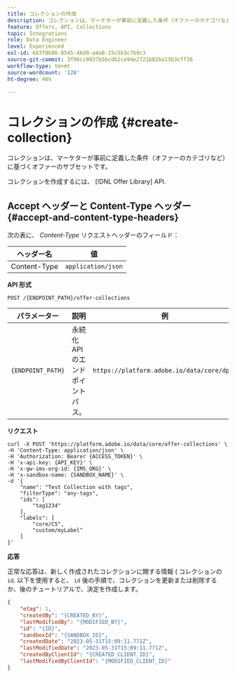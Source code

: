 ```yaml
---
title: コレクションの作成
description: コレクションは、マーケターが事前に定義した条件（オファーのカテゴリなど）に基づくオファーのサブセットです。
feature: Offers, API, Collections
topic: Integrations
role: Data Engineer
level: Experienced
exl-id: 683f8b86-8545-46d0-a4a8-25c5b3c7b9c3
source-git-commit: 3f96cc0037b5bcdb2ce94e2721b02ba13b3cff36
workflow-type: tm+mt
source-wordcount: '128'
ht-degree: 46%

---
```


# コレクションの作成 {#create-collection}

コレクションは、マーケターが事前に定義した条件（オファーのカテゴリなど）に基づくオファーのサブセットです。

コレクションを作成するには、 [!DNL Offer Library] API.

## Accept ヘッダーと Content-Type ヘッダー {#accept-and-content-type-headers}

次の表に、 *Content-Type* リクエストヘッダーのフィールド：

| ヘッダー名 | 値 |
| ----------- | ----- |
| Content-Type | `application/json` |

**API 形式**

```http
POST /{ENDPOINT_PATH}/offer-collections
```

| パラメーター | 説明 | 例 |
| --------- | ----------- | ------- |
| `{ENDPOINT_PATH}` | 永続化 API のエンドポイントパス。 | `https://platform.adobe.io/data/core/dps/` |

**リクエスト**

```shell
curl -X POST 'https://platform.adobe.io/data/core/offer-collections' \
-H 'Content-Type: application/json' \
-H 'Authorization: Bearer {ACCESS_TOKEN}' \
-H 'x-api-key: {API_KEY}' \
-H 'x-gw-ims-org-id: {IMS_ORG}' \
-H 'x-sandbox-name: {SANDBOX_NAME}' \
-d '{
    "name": "Test Collection with tags",
    "filterType": "any-tags",
    "ids": [
        "tag1234"
    ],
    "labels": [
        "core/C5",
        "custom/myLabel"
    ]
}'
```

**応答**

正常な応答は、新しく作成されたコレクションに関する情報 ( コレクションの `id`. 以下を使用すると、 `id` 後の手順で、コレクションを更新または削除するか、後のチュートリアルで、決定を作成します。

```json
{
    "etag": 1,
    "createdBy": "{CREATED_BY}",
    "lastModifiedBy": "{MODIFIED_BY}",
    "id": "{ID}",
    "sandboxId": "{SANDBOX_ID}",
    "createdDate": "2023-05-31T15:09:11.771Z",
    "lastModifiedDate": "2023-05-31T15:09:11.771Z",
    "createdByClientId": "{CREATED_CLIENT_ID}",
    "lastModifiedByClientId": "{MODIFIED_CLIENT_ID}"
}
```

